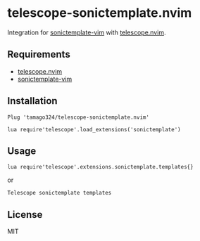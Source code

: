 # telescope-sonictemplate.nvim

Integration for [sonictemplate-vim](https://github.com/mattn/vim-sonictemplate) with [telescope.nvim](https://github.com/nvim-telescope/telescope.nvim).

## Requirements

* [telescope.nvim](https://github.com/nvim-telescope/telescope.nvim)
* [sonictemplate-vim](https://github.com/mattn/vim-sonictemplate)


## Installation

```
Plug 'tamago324/telescope-sonictemplate.nvim'

lua require'telescope'.load_extensions('sonictemplate')
```

## Usage

```
lua require'telescope'.extensions.sonictemplate.templates{}
```

or

```
Telescope sonictemplate templates
```



## License

MIT
